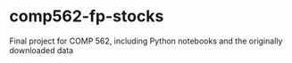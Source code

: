 # comp562-fp-stocks
Final project for COMP 562, including Python notebooks and the originally downloaded data
